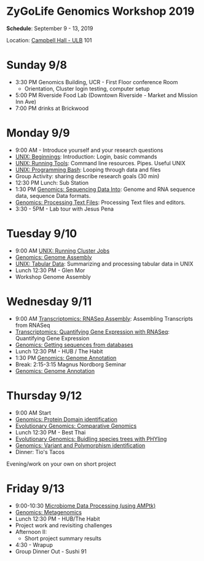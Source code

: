# ZyGoLife Genomics Workshop 2019


**Schedule**: September 9 - 13, 2019

Location: [Campbell Hall - ULB](https://campusmap.ucr.edu/?loc=ULB) 101

Sunday 9/8
==========
   * 3:30 PM Genomics Building, UCR - First Floor conference Room
     - Orientation, Cluster login testing, computer setup
   * 5:00 PM Riverside Food Lab (Downtown Riverside - Market and Mission Inn Ave)
   * 7:00 PM drinks at Brickwood

Monday 9/9
=========
  * 9:00 AM - Introduce yourself and your research questions
  * [UNIX: Beginnings](UNIX_Basics/Beginnings): Introduction: Login, basic commands
  * [UNIX: Running Tools](UNIX_Basics/RunningTools): Command line resources. Pipes. Useful UNIX
  * [UNIX: Programming Bash](UNIX_Basics/ProgrammingBash): Looping through data and files
  * Group Activity: sharing describe research goals (30 min)
  * 12:30 PM Lunch: Sub Station
  * 1:30 PM [Genomics: Sequencing Data Into](Genomics/SequencingData): Genome and RNA sequence data, sequence Data formats.
  * [Genomics: Processing Text Files](Genomics/TextFiles): Processing Text files and editors.
  * 3:30 - 5PM - Lab tour with Jesus Pena

Tuesday 9/10
=============
   * 9:00 AM [UNIX: Running Cluster Jobs](UNIX_Basics/RunningJobs)
   * [Genomics: Genome Assembly](Genomics/Assembly)
   * [UNIX: Tabular Data](UNIX_Basics/TabularData): Summarizing and processing tabular data in UNIX
   * Lunch 12:30 PM - Glen Mor
   * Workshop Genome Assembly

Wednesday 9/11
==============
   * 9:00 AM [Transcriptomics: RNASeq Assembly](Transcriptomics/RNASeqAssembly): Assembling Transcripts from RNASeq
   * [Transcriptomics: Quantifying Gene Expression with RNASeq](Transcriptomics/RNASeq_AlignQuant): Quantifying Gene Expression
   * [Genomics: Getting sequences from databases](Genomics/GettingSequences)
   * Lunch 12:30 PM - HUB / The Habit
   * 1:30 PM [Genomics: Genome Annotation](Genomics/Annotation)
   * Break: 2:15-3:15 Magnus Nordborg Seminar
   * [Genomics: Genome Annotation](Genomics/Annotation)

Thursday 9/12
=============
   * 9:00 AM Start
   * [Genomics: Protein Domain identification](Genomics/ProteinAnnotation)
   * [Evolutionary Genomics: Comparative Genomics](Evolutionary_Genomics/ComparativeGenomics)
  * Lunch 12:30 PM - Best Thai
  * [Evolutionary Genomics: Buidling species trees with PHYling](Evolutionary_Genomics/PHYling)
  * [Genomics: Variant and Polymorphism identification](Genomics/Variants)
  * Dinner: Tio's Tacos

Evening/work on your own on short project

Friday 9/13
================
   * 9:00-10:30 [Microbiome Data Processing (using AMPtk) ](Genomics/AMPtk)
   * [Genomics: Metagenomics](Genomics/Metagenomics)
   * Lunch 12:30 PM - HUB/The Habit
   * Project work and revisiting challenges
   * Afternoon II:
      - Short project summary results
   * 4:30 - Wrapup
   * Group Dinner Out - Sushi 91
